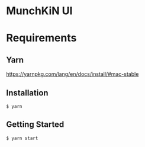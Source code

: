 # MunchKiN UI

# Requirements
 
## Yarn

https://yarnpkg.com/lang/en/docs/install/#mac-stable

## Installation

```shell
$ yarn
```

## Getting Started

```shell
$ yarn start
```